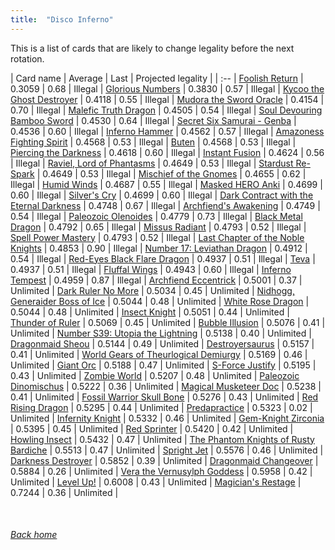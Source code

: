 ```yaml
---
title:  "Disco Inferno"
---
```


This is a list of cards that are likely to change legality before the next rotation.

| Card name | Average | Last | Projected legality |
| :-- |
[Foolish Return](https://db.ygoprodeck.com/card/?search=Foolish%20Return) | 0.3059 | 0.68 | Illegal |
[Glorious Numbers](https://db.ygoprodeck.com/card/?search=Glorious%20Numbers) | 0.3830 | 0.57 | Illegal |
[Kycoo the Ghost Destroyer](https://db.ygoprodeck.com/card/?search=Kycoo%20the%20Ghost%20Destroyer) | 0.4118 | 0.55 | Illegal |
[Mudora the Sword Oracle](https://db.ygoprodeck.com/card/?search=Mudora%20the%20Sword%20Oracle) | 0.4154 | 0.70 | Illegal |
[Malefic Truth Dragon](https://db.ygoprodeck.com/card/?search=Malefic%20Truth%20Dragon) | 0.4505 | 0.54 | Illegal |
[Soul Devouring Bamboo Sword](https://db.ygoprodeck.com/card/?search=Soul%20Devouring%20Bamboo%20Sword) | 0.4530 | 0.64 | Illegal |
[Secret Six Samurai - Genba](https://db.ygoprodeck.com/card/?search=Secret%20Six%20Samurai%20-%20Genba) | 0.4536 | 0.60 | Illegal |
[Inferno Hammer](https://db.ygoprodeck.com/card/?search=Inferno%20Hammer) | 0.4562 | 0.57 | Illegal |
[Amazoness Fighting Spirit](https://db.ygoprodeck.com/card/?search=Amazoness%20Fighting%20Spirit) | 0.4568 | 0.53 | Illegal |
[Buten](https://db.ygoprodeck.com/card/?search=Buten) | 0.4568 | 0.53 | Illegal |
[Piercing the Darkness](https://db.ygoprodeck.com/card/?search=Piercing%20the%20Darkness) | 0.4618 | 0.60 | Illegal |
[Instant Fusion](https://db.ygoprodeck.com/card/?search=Instant%20Fusion) | 0.4624 | 0.56 | Illegal |
[Raviel, Lord of Phantasms](https://db.ygoprodeck.com/card/?search=Raviel,%20Lord%20of%20Phantasms) | 0.4649 | 0.53 | Illegal |
[Stardust Re-Spark](https://db.ygoprodeck.com/card/?search=Stardust%20Re-Spark) | 0.4649 | 0.53 | Illegal |
[Mischief of the Gnomes](https://db.ygoprodeck.com/card/?search=Mischief%20of%20the%20Gnomes) | 0.4655 | 0.62 | Illegal |
[Humid Winds](https://db.ygoprodeck.com/card/?search=Humid%20Winds) | 0.4687 | 0.55 | Illegal |
[Masked HERO Anki](https://db.ygoprodeck.com/card/?search=Masked%20HERO%20Anki) | 0.4699 | 0.60 | Illegal |
[Silver's Cry](https://db.ygoprodeck.com/card/?search=Silver's%20Cry) | 0.4699 | 0.60 | Illegal |
[Dark Contract with the Eternal Darkness](https://db.ygoprodeck.com/card/?search=Dark%20Contract%20with%20the%20Eternal%20Darkness) | 0.4748 | 0.67 | Illegal |
[Archfiend's Awakening](https://db.ygoprodeck.com/card/?search=Archfiend's%20Awakening) | 0.4749 | 0.54 | Illegal |
[Paleozoic Olenoides](https://db.ygoprodeck.com/card/?search=Paleozoic%20Olenoides) | 0.4779 | 0.73 | Illegal |
[Black Metal Dragon](https://db.ygoprodeck.com/card/?search=Black%20Metal%20Dragon) | 0.4792 | 0.65 | Illegal |
[Missus Radiant](https://db.ygoprodeck.com/card/?search=Missus%20Radiant) | 0.4793 | 0.52 | Illegal |
[Spell Power Mastery](https://db.ygoprodeck.com/card/?search=Spell%20Power%20Mastery) | 0.4793 | 0.52 | Illegal |
[Last Chapter of the Noble Knights](https://db.ygoprodeck.com/card/?search=Last%20Chapter%20of%20the%20Noble%20Knights) | 0.4853 | 0.90 | Illegal |
[Number 17: Leviathan Dragon](https://db.ygoprodeck.com/card/?search=Number%2017:%20Leviathan%20Dragon) | 0.4912 | 0.54 | Illegal |
[Red-Eyes Black Flare Dragon](https://db.ygoprodeck.com/card/?search=Red-Eyes%20Black%20Flare%20Dragon) | 0.4937 | 0.51 | Illegal |
[Teva](https://db.ygoprodeck.com/card/?search=Teva) | 0.4937 | 0.51 | Illegal |
[Fluffal Wings](https://db.ygoprodeck.com/card/?search=Fluffal%20Wings) | 0.4943 | 0.60 | Illegal |
[Inferno Tempest](https://db.ygoprodeck.com/card/?search=Inferno%20Tempest) | 0.4959 | 0.87 | Illegal |
[Archfiend Eccentrick](https://db.ygoprodeck.com/card/?search=Archfiend%20Eccentrick) | 0.5001 | 0.37 | Unlimited |
[Dark Ruler No More](https://db.ygoprodeck.com/card/?search=Dark%20Ruler%20No%20More) | 0.5034 | 0.45 | Unlimited |
[Nidhogg, Generaider Boss of Ice](https://db.ygoprodeck.com/card/?search=Nidhogg,%20Generaider%20Boss%20of%20Ice) | 0.5044 | 0.48 | Unlimited |
[White Rose Dragon](https://db.ygoprodeck.com/card/?search=White%20Rose%20Dragon) | 0.5044 | 0.48 | Unlimited |
[Insect Knight](https://db.ygoprodeck.com/card/?search=Insect%20Knight) | 0.5051 | 0.44 | Unlimited |
[Thunder of Ruler](https://db.ygoprodeck.com/card/?search=Thunder%20of%20Ruler) | 0.5069 | 0.45 | Unlimited |
[Bubble Illusion](https://db.ygoprodeck.com/card/?search=Bubble%20Illusion) | 0.5076 | 0.41 | Unlimited |
[Number S39: Utopia the Lightning](https://db.ygoprodeck.com/card/?search=Number%20S39:%20Utopia%20the%20Lightning) | 0.5138 | 0.40 | Unlimited |
[Dragonmaid Sheou](https://db.ygoprodeck.com/card/?search=Dragonmaid%20Sheou) | 0.5144 | 0.49 | Unlimited |
[Destroyersaurus](https://db.ygoprodeck.com/card/?search=Destroyersaurus) | 0.5157 | 0.41 | Unlimited |
[World Gears of Theurlogical Demiurgy](https://db.ygoprodeck.com/card/?search=World%20Gears%20of%20Theurlogical%20Demiurgy) | 0.5169 | 0.46 | Unlimited |
[Giant Orc](https://db.ygoprodeck.com/card/?search=Giant%20Orc) | 0.5188 | 0.47 | Unlimited |
[S-Force Justify](https://db.ygoprodeck.com/card/?search=S-Force%20Justify) | 0.5195 | 0.43 | Unlimited |
[Zombie World](https://db.ygoprodeck.com/card/?search=Zombie%20World) | 0.5207 | 0.48 | Unlimited |
[Paleozoic Dinomischus](https://db.ygoprodeck.com/card/?search=Paleozoic%20Dinomischus) | 0.5222 | 0.36 | Unlimited |
[Magical Musketeer Doc](https://db.ygoprodeck.com/card/?search=Magical%20Musketeer%20Doc) | 0.5238 | 0.41 | Unlimited |
[Fossil Warrior Skull Bone](https://db.ygoprodeck.com/card/?search=Fossil%20Warrior%20Skull%20Bone) | 0.5276 | 0.43 | Unlimited |
[Red Rising Dragon](https://db.ygoprodeck.com/card/?search=Red%20Rising%20Dragon) | 0.5295 | 0.44 | Unlimited |
[Predapractice](https://db.ygoprodeck.com/card/?search=Predapractice) | 0.5323 | 0.02 | Unlimited |
[Infernity Knight](https://db.ygoprodeck.com/card/?search=Infernity%20Knight) | 0.5332 | 0.46 | Unlimited |
[Gem-Knight Zirconia](https://db.ygoprodeck.com/card/?search=Gem-Knight%20Zirconia) | 0.5395 | 0.45 | Unlimited |
[Red Sprinter](https://db.ygoprodeck.com/card/?search=Red%20Sprinter) | 0.5420 | 0.42 | Unlimited |
[Howling Insect](https://db.ygoprodeck.com/card/?search=Howling%20Insect) | 0.5432 | 0.47 | Unlimited |
[The Phantom Knights of Rusty Bardiche](https://db.ygoprodeck.com/card/?search=The%20Phantom%20Knights%20of%20Rusty%20Bardiche) | 0.5513 | 0.47 | Unlimited |
[Spright Jet](https://db.ygoprodeck.com/card/?search=Spright%20Jet) | 0.5576 | 0.46 | Unlimited |
[Darkness Destroyer](https://db.ygoprodeck.com/card/?search=Darkness%20Destroyer) | 0.5852 | 0.39 | Unlimited |
[Dragonmaid Changeover](https://db.ygoprodeck.com/card/?search=Dragonmaid%20Changeover) | 0.5884 | 0.26 | Unlimited |
[Vera the Vernusylph Goddess](https://db.ygoprodeck.com/card/?search=Vera%20the%20Vernusylph%20Goddess) | 0.5958 | 0.42 | Unlimited |
[Level Up!](https://db.ygoprodeck.com/card/?search=Level%20Up!) | 0.6008 | 0.43 | Unlimited |
[Magician's Restage](https://db.ygoprodeck.com/card/?search=Magician's%20Restage) | 0.7244 | 0.36 | Unlimited |

<br>

###### [Back home](index)